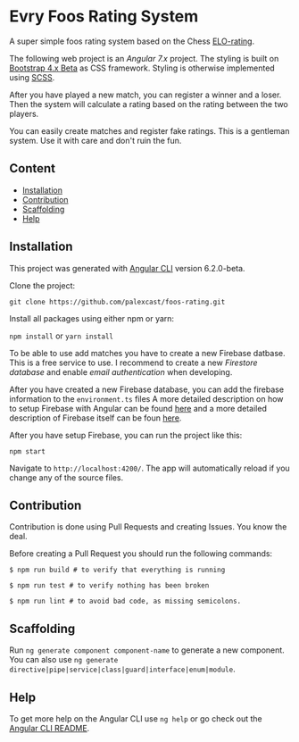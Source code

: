 # Evry Foos Rating System

A super simple foos rating system based on the Chess [ELO-rating](https://no.wikipedia.org/wiki/Elo-rating).

The following web project is an *Angular 7.x* project. The styling is built on [Bootstrap 4.x Beta](https://getbootstrap.com/) as CSS framework. Styling is otherwise implemented using [SCSS](http://sass-lang.com/guide).

After you have played a new match, you can register a winner and a loser. Then the system will calculate a rating based on the rating between the two players.

You can easily create matches and register fake ratings.
This is a gentleman system. Use it with care and don't ruin the fun.

## Content

* [Installation](#installation)
* [Contribution](#contribution)
* [Scaffolding](#Scaffolding)
* [Help](#Help)

## Installation

This project was generated with [Angular CLI](https://github.com/angular/angular-cli) version 6.2.0-beta.

Clone the project:

`git clone https://github.com/palexcast/foos-rating.git`

Install all packages using either npm or yarn:

`npm install` or `yarn install`

To be able to use add matches you have to create a new Firebase datbase. This is a free service to use.
I recommend to create a new *Firestore database* and enable *email authentication* when developing.

After you have created a new Firebase database, you can add the firebase information to the `environment.ts` files
A more detailed description on how to setup Firebase with Angular can be found [here](https://github.com/angular/angularfire2) and a more detailed description of Firebase itself can be foun [here](https://firebase.google.com/).

After you have setup Firebase, you can run the project like this:

`npm start`

Navigate to `http://localhost:4200/`. The app will automatically reload if you change any of the source files.

## Contribution

Contribution is done using Pull Requests and creating Issues.
You know the deal.

Before creating a Pull Request you should run the following commands:

```shell
$ npm run build # to verify that everything is running
```

```shell
$ npm run test # to verify nothing has been broken
```

```shell
$ npm run lint # to avoid bad code, as missing semicolons.
```

## Scaffolding

Run `ng generate component component-name` to generate a new component. You can also use `ng generate directive|pipe|service|class|guard|interface|enum|module`.

## Help

To get more help on the Angular CLI use `ng help` or go check out the [Angular CLI README](https://github.com/angular/angular-cli/blob/master/README.md).
